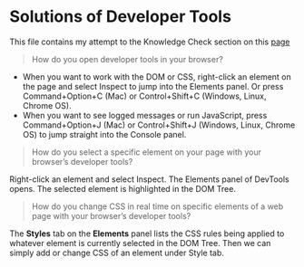 # Solutions of Developer Tools
This file contains my attempt to the Knowledge Check section on this [page](https://www.theodinproject.com/paths/foundations/courses/foundations/lessons/developer-tools#knowledge-check)

> How do you open developer tools in your browser?
* When you want to work with the DOM or CSS, right-click an element on the page and select Inspect to jump into the Elements panel. Or press Command+Option+C (Mac) or Control+Shift+C (Windows, Linux, Chrome OS).
* When you want to see logged messages or run JavaScript, press Command+Option+J (Mac) or Control+Shift+J (Windows, Linux, Chrome OS) to jump straight into the Console panel.

> How do you select a specific element on your page with your browser’s developer tools?

Right-click an element and select Inspect. The Elements panel of DevTools opens. The selected element is highlighted in the DOM Tree.

> How do you change CSS in real time on specific elements of a web page with your browser’s developer tools?

The **Styles** tab on the **Elements** panel lists the CSS rules being applied to whatever element is currently selected in the DOM Tree. Then we can simply add or change CSS of an element under Style tab.
